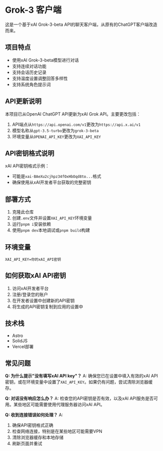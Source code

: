 # Grok-3 客户端 

这是一个基于xAI Grok-3-beta API的聊天客户端，从原有的ChatGPT客户端改造而来。

## 项目特点

- 使用xAI Grok-3-beta模型进行对话
- 支持连续对话功能
- 支持会话历史记录
- 支持温度设置调整回答多样性
- 支持系统角色提示词

## API更新说明

本项目已从OpenAI ChatGPT API更新为xAI Grok API。主要更改包括：

1. API端点从`https://api.openai.com/v1`更改为`https://api.x.ai/v1`
2. 模型名称从`gpt-3.5-turbo`更改为`grok-3-beta`
3. 环境变量从`OPENAI_API_KEY`更改为`XAI_API_KEY`

## API密钥格式说明

xAI API密钥格式示例：
- 可能是`xai-BAeXu2cjhpz34fOxHbOqd8to...`格式
- 确保使用从xAI开发者平台获取的完整密钥

## 部署方式

1. 克隆此仓库
2. 创建`.env`文件并设置`XAI_API_KEY`环境变量
3. 运行`pnpm i`安装依赖
4. 使用`pnpm dev`本地调试或`pnpm build`构建

## 环境变量

```
XAI_API_KEY=你的xAI_API密钥
```

## 如何获取xAI API密钥

1. 访问xAI开发者平台
2. 注册/登录您的账户
3. 在开发者设置中创建新的API密钥
4. 将生成的API密钥复制到应用的设置中

## 技术栈

- Astro
- SolidJS
- Vercel部署 

## 常见问题

**Q: 为什么提示"没有填写xAI API key"？**
A: 确保您已在设置中填入有效的xAI API密钥，或在环境变量中设置了`XAI_API_KEY`。如果仍有问题，尝试清除浏览器缓存。

**Q: 对话没有响应怎么办？**
A: 检查您的API密钥是否有效，以及xAI API服务是否可用。某些地区可能需要使用代理服务器访问xAI API。

**Q: 收到连接错误如何处理？**
A: 
1. 确保API密钥格式正确
2. 检查网络连接，特别是在某些地区可能需要VPN
3. 清除浏览器缓存和本地存储
4. 刷新页面并重试 